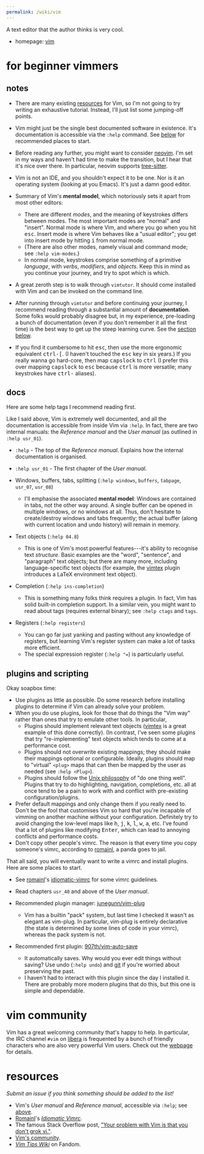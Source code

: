```yaml
---
permalink: /wiki/vim
---
```


A text editor that the author thinks is very cool.

* homepage: [vim]

# for beginner vimmers

## notes

* There are many existing [resources](#resources) for Vim, so I'm not going to
  try writing an exhaustive tutorial. Instead, I'll just list some jumping-off
  points.

* Vim might just be the single best documented software in existence. It's
  documentation is accessible via the `:help` command. See [below](#docs)
  for recommended places to start.

* Before reading any further, you might want to consider [neovim]. I'm set in my
  ways and haven't had time to make the transition, but I hear that it's nice
  over there. In particular, neovim supports [tree-sitter].

* Vim is not an IDE, and you shouldn't expect it to be one. Nor is it an
  operating system (looking at you Emacs). It's just a damn good editor.

* Summary of Vim's __mental model__, which notoriously sets it apart from most
  other editors:
    * There are different *modes*, and the meaning of keystrokes differs between
      modes. The most important modes are "normal" and "insert". Normal mode is
      where Vim, and where you go when you hit <kbd>esc</kbd>. Insert mode is
      where Vim behaves like a "usual editor"; you get into insert mode by
      hitting <kbd>i</kbd> from normal mode.
    * (There are also other modes, namely visual and command mode; see `:help
      vim-modes`.)
    * In normal mode, keystrokes comprise something of a primitive *language*,
      with *verbs*, *modifiers*, and *objects*. Keep this in mind as you
      continue your journey, and try to spot which is which.

* A great zeroth step is to walk through `vimtutor`. It should come installed
  with Vim and can be invoked on the command line.

* After running through `vimtutor` and before continuing your journey, I
  recommend reading through a substantial amount of __documentation__. Some
  folks would probably disagree but, in my experience, pre-loading a bunch of
  documentation (even if you don't remember it all the first time) is the best
  way to get up the steep learning curve. See the [section below](#docs).

* If you find it cumbersome to hit <kbd>esc</kbd>, then use the
  more ergonomic equivalent <kbd>ctrl-[</kbd>. (I haven't touched the
  <kbd>esc</kbd> key in six years.) If you really wanna go hard-core, then map
  <kbd>capslock</kbd> to <kbd>ctrl</kbd> (I prefer this over mapping
  <kbd>capslock</kbd> to <kbd>esc</kbd> because <kbd>ctrl</kbd> is more
  versatile; many keystrokes have <kbd>ctrl-</kbd> aliases).


## docs

Here are some help tags I recommend reading first.

Like I said above, Vim is extremely well documented, and all the documentation
is accessible from inside Vim via `:help`. In fact, there are two internal
manuals: the _Reference manual_ and the _User manual_ (as outlined in `:help
usr_01`).

* `:help` - The top of the _Reference manual_. Explains how the internal
  documentation is organised.

* `:help usr_01` - The first chapter of the _User manual_.

* Windows, buffers, tabs, splitting (`:help windows`, `buffers`, `tabpage`,
  `usr_07`, `usr_08`)
    * I'll emphasise the associated __mental model__: Windows are contained in
      tabs, not the other way around. A single buffer can be opened in
      multiple windows, or no windows at all. Thus, don't hesitate to
      create/destroy windows and tabs frequently; the actual buffer (along with
      current location and undo history) will remain in memory.

* Text objects (`:help 04.8`)
    * This is one of Vim's most powerful features---it's ability to recognise
      text *structure*. Basic examples are the "word", "sentence", and
      "paragraph" text objects; but there are many more, including
      language-specific text objects (for example, the [vimtex] plugin
      introduces a LaTeX environment text object).

* Completion (`:help ins-completion`)
    * This is something many folks think requires a plugin. In fact, Vim has
      solid built-in completion support. In a similar vein, you might want to
      read about tags (requires external binary); see `:help ctags` and `tags`.

* Registers (`:help registers`)
    * You can go far just <kbd>y</kbd>anking and <kbd>p</kbd>asting without any
      knowledge of registers, but learning Vim's register system can make a lot
      of tasks more efficient.
    * The special expression register (`:help "=`) is particularly useful.

## plugins and scripting

Okay soapbox time:
* Use plugins as little as possible. Do some research before installing plugins
  to determine if Vim can already solve your problem.
* When you do use plugins, look for those that do things the "Vim way" rather
  than ones that try to emulate other tools. In particular,
    * Plugins should implement relevant text objects ([vimtex] is a great
      example of this done correctly). (In contrast, I've seen some plugins that
      try "re-implementing" text objects which tends to come at a performance
      cost.
    * Plugins should not overwrite existing mappings; they should make their
      mappings optional or configurable. Ideally, plugins should map to
      "virtual" `<plug>` maps that can then be mapped by the user as needed (see
      `:help <Plug>`).
    * Plugins should follow the [Unix philosophy][unix-phil] of "do one thing
      well". Plugins that try to do highlighting, navigation, completions, etc.
      all at once tend to be a pain to work with and conflict with pre-existing
      configuration/plugins.
* Prefer default mappings and only change them if you really need to. Don't be
  the fool that customises Vim so hard that you're incapable of vimming on
  another machine without your configuration. Definitely try to avoid changing
  the low-level maps like <kbd>h</kbd>, <kbd>j</kbd>, <kbd>k</kbd>,
  <kbd>l</kbd>, <kbd>w</kbd>, <kbd>a</kbd>, etc. I've found that a lot of
  plugins like modifying <kbd>Enter</kbd>, which can lead to annoying conflicts
  and performance costs.
* Don't copy other people's vimrc. The reason is that every time you copy
  someone's vimrc, according to [romainl][idiomatic-vimrc], a panda goes to
  jail.

That all said, you will eventually want to write a vimrc and install plugins.
Here are some places to start.

* See [romainl]'s [idiomatic-vimrc] for some vimrc guidelines.
* Read chapters `usr_40` and above of the _User manual_.

* Recommended plugin manager: [junegunn/vim-plug][vim-plug]
    * Vim has a builtin "pack" system, but last time I checked it wasn't as
      elegant as vim-plug. In particular, vim-plug is entirely declarative (the
      state is determined by some lines of code in your vimrc), whereas the pack
      system is not.
* Recommended first plugin: [907th/vim-auto-save][vim-auto-save]
    * It automatically saves. Why would you ever edit things without saving? Use
      undo (`:help undo`) and [git] if you're worried about preserving the past.
    * I haven't had to interact with this plugin since the day I installed it.
      There are probably more modern plugins that do this, but this one is
      simple and dependable.

# vim community

Vim has a great welcoming community that's happy to help. In particular, the IRC
channel `#vim` on [libera] is frequented by a bunch of friendly characters
who are also very powerful Vim users. Check out the [webpage][vi-improved-org]
for details.

# resources

*Submit an issue if you think something should be added to the list!*

- Vim's *User manual* and *Reference manual*, accessible via `:help`; see
  [above](#docs).
- [Romainl][romainl]'s [*Idiomatic Vimrc*][idiomatic-vimrc].
- The famous Stack Overflow post, ["Your problem with Vim is that you don't grok
  vi."][grok].
- [Vim's community](#vim-community).
- [*Vim Tips Wiki*][vimtips] on Fandom.

[vim]: https://www.vim.org/
[romainl]: https://github.com/romainl
[idiomatic-vimrc]: https://github.com/romainl/idiomatic-vimrc
[grok]: http://stackoverflow.com/questions/1218390/what-is-your-most-productive-shortcut-with-vim/1220118#1220118
[vimtips]: https://vim.fandom.com
[vim-plug]: https://github.com/junegunn/vim-plug
[vimtex]: https://github.com/lervag/vimtex
[vim-auto-save]: https://github.com/907th/vim-auto-save
[git]: https://git-scm.com/
[vi-improved-org]: https://www.vi-improved.org/
[neovim]: https://neovim.io/
[tree-sitter]: https://tree-sitter.github.io/tree-sitter/
[unix-phil]: https://en.wikipedia.org/wiki/Unix_philosophy
[libera]: https://libera.chat/
